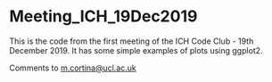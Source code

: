 # Meeting_ICH_19Dec2019

This is the code from the first meeting of the ICH Code Club - 19th December 2019. It has some simple examples of plots using ggplot2.

Comments to m.cortina@ucl.ac.uk

